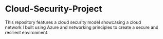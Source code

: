 # Cloud-Security-Project
This repository features a cloud security model showcasing a cloud network I built using Azure and networking principles to create a secure and resilient environment. 
